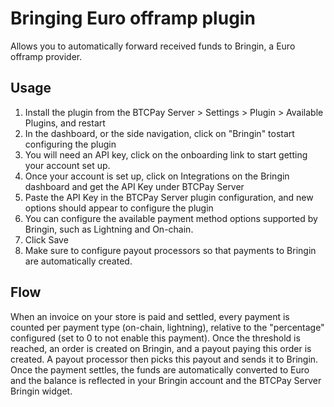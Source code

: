 # Bringing Euro offramp plugin

Allows you to automatically forward received funds to Bringin, a Euro offramp provider.

## Usage

1. Install the plugin from the BTCPay Server > Settings > Plugin > Available Plugins, and restart
2. In the dashboard, or the side navigation, click on "Bringin" tostart configuring the plugin
3. You will need an API key, click on the onboarding link to start getting your account set up.
4. Once your account is set up, click on Integrations on the Bringin dashboard and get the API Key under BTCPay Server
5. Paste the API Key in the BTCPay Server plugin configuration, and new options should appear to configure the plugin
6. You can configure the available payment method options supported by Bringin, such as Lightning and On-chain.
7. Click Save
8. Make sure to configure payout processors so that payments to Bringin are automatically created.

## Flow
When an invoice on your store is paid and settled, every payment is counted per payment type (on-chain, lightning), relative to the "percentage" configured (set to 0 to not enable this payment).
Once the threshold is reached, an order is created on Bringin, and a payout paying this order is created. A payout processor then picks this payout and sends it to Bringin. Once the payment settles, the funds are automatically converted to Euro and the balance is reflected in your Bringin account and the BTCPay Server Bringin widget.

